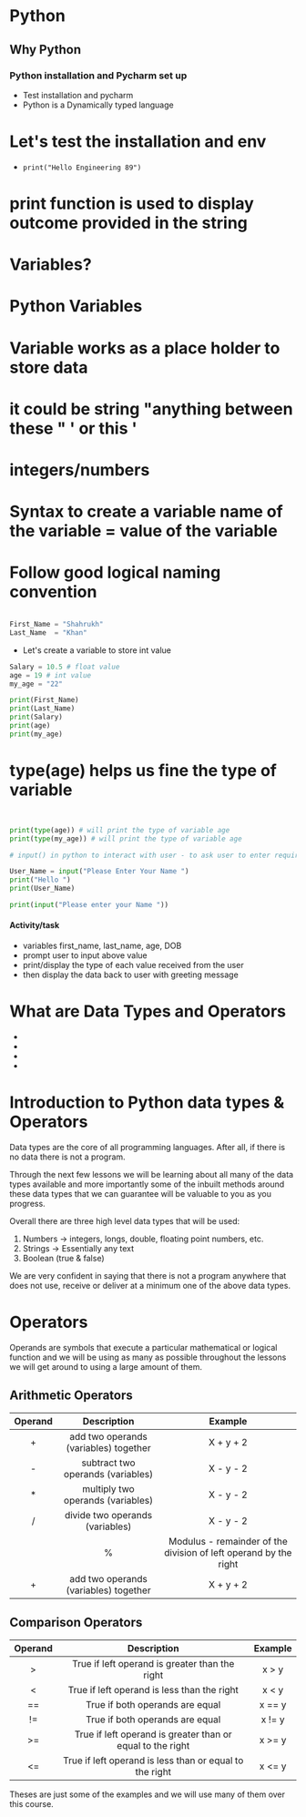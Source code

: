 # Python
## Why Python
### Python installation and Pycharm set up

- Test installation and pycharm 
- Python is a Dynamically typed language

# Let's test the installation and env

- `print("Hello Engineering 89")`
# print function is used to display outcome provided in the string
# Variables?
# Python Variables
# Variable works as a place holder to store data
# it could be string "anything between these " ' or this '
# integers/numbers
# Syntax to create a variable name of the variable = value of the variable
# Follow good logical naming convention
```python

First_Name = "Shahrukh"
Last_Name  = "Khan"
```
- Let's create a variable to store int value
```python
Salary = 10.5 # float value
age = 19 # int value
my_age = "22"

print(First_Name)
print(Last_Name)
print(Salary)
print(age)
print(my_age)
```
# type(age) helps us fine the type of variable
```python


print(type(age)) # will print the type of variable age
print(type(my_age)) # will print the type of variable age

# input() in python to interact with user - to ask user to enter required data

User_Name = input("Please Enter Your Name ")
print("Hello ")
print(User_Name)

print(input("Please enter your Name "))
```

#### Activity/task
- variables first_name, last_name, age, DOB
- prompt user to input above value
- print/display the type of each value received from the user
- then display the data back to user with greeting message

# What are Data Types and Operators
- 
- 
- 
- 
# Introduction to Python data types & Operators

Data types are the core of all programming languages. After all, if there is no data there is not a program.

Through the next few lessons we will be learning about all many of the data types available and more importantly some of the inbuilt methods around these data types that we can guarantee will be valuable to you as you progress.

Overall there are three high level data types that will be used:

1. Numbers -> integers, longs, double, floating point numbers, etc.
2. Strings -> Essentially any text
3. Boolean (true & false) 

We are very confident in saying that there is not a program anywhere that does not use, receive or deliver at a minimum one of the above data types.

# Operators

Operands are symbols that execute a particular mathematical or logical function and we will be using as many as possible throughout the lessons we will get around to using a large amount of them.

## Arithmetic Operators

| Operand    | Description                          | Example    |
|:---------: |:----------------------------:        |:--------:  |
|    +       | add two operands (variables) together| X + y + 2  |
|    -       | subtract two operands (variables)    | X - y - 2  |
|    *       | multiply two operands (variables)    | X - y - 2  |
|    /       | divide two operands (variables)      | X - y - 2  |
    |    %   | Modulus - remainder of the division of left operand by the right    | X - y - 2  |
|    +       | add two operands (variables) together| X + y + 2  |

## Comparison Operators

| Operand    | Description                          | Example         |
|:---------: |:----------------------------:        |:--------:       |
|    >       | True if left operand is greater than the right| x > y  |
|    <       | True if left operand is less than the right| x < y     |
|    ==      | True if both operands are equal            | x == y    |
|    !=      | True if both operands are equal            | x != y    |
|    >=      | True if left operand is greater than or equal to the right| x >= y     |
|    <=      | True if left operand is less than or equal to the right| x <= y     |



Theses are just some of the examples and we will use many of them over this course.






